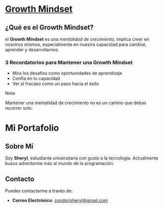 # [Growth Mindset](https://www.iebschool.com/blog/que-es-growth-mindset-rrhh-2-0/)
## ¿Qué es el Growth Mindset?
el **Growth Mindset** es una _mentalidad de crecimiento_, implica creer en nosotros mismos, especialmente en nuestra capacidad para cambiar, aprender y desarrollarnos.
### 3 Recordatorios para Mantener una Growth Mindset

- Mira los desafíos como oportunidades de aprendizaje
- Confía en tu capacidad
- Ver al fracaso como un paso hacia el éxito
>[!NOTE]
>
>Mantener una mentalidad de crecimiento no es un camino que debas recorrer solo.

# Mi Portafolio

## Sobre Mí
Soy **Sheryl**, estudiante universitaria con gusto a la tecnología. Actualmente busco adrentarme más al mundo de la programación.
## Contacto
Puedes contactarme a través de:
- **Correo Electrónico**: condorisheryl@gmail.com
